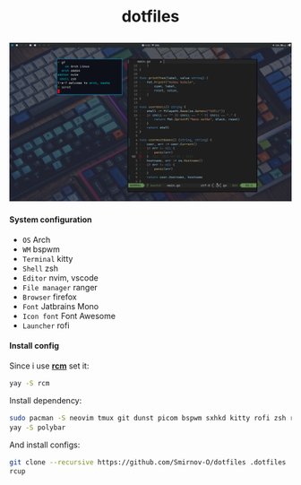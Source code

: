 <h1 align="center">dotfiles</h1>

![](config/bspwm/screen.png)
----------------------------

#### System configuration
- `OS` Arch
- `WM` bspwm
- `Terminal` kitty
- `Shell` zsh
- `Editor` nvim, vscode
- `File manager` ranger
- `Browser` firefox
- `Font` Jatbrains Mono
- `Icon font` Font Awesome
- `Launcher` rofi

#### Install config
Since i use **[rcm](https://github.com/thoughtbot/rcm)** set it:
```bash
yay -S rcm
```

Install dependency:
```bash
sudo pacman -S neovim tmux git dunst picom bspwm sxhkd kitty rofi zsh ranger ttf-jetbrains-mono ttf-font-awesome
yay -S polybar
```

And install configs:
```bash
git clone --recursive https://github.com/Smirnov-O/dotfiles .dotfiles
rcup
```
